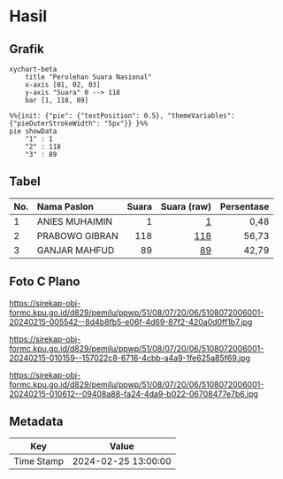 # Hasil

## Grafik

```mermaid
xychart-beta
    title "Perolehan Suara Nasional"
    x-axis [01, 02, 03]
    y-axis "Suara" 0 --> 118
    bar [1, 118, 89]
```

```mermaid
%%{init: {"pie": {"textPosition": 0.5}, "themeVariables": {"pieOuterStrokeWidth": "5px"}} }%%
pie showData
    "1" : 1
    "2" : 118
    "3" : 89
```

## Tabel

| No. | Nama Paslon    | Suara | Suara (raw) | Persentase |
|:--- |:-------------- | -----:| -----------:| ----------:|
| 1   | ANIES MUHAIMIN | 1     | [1][p-1]    | 0,48       |
| 2   | PRABOWO GIBRAN | 118   | [118][p-2]  | 56,73      |
| 3   | GANJAR MAHFUD  | 89    | [89][p-3]   | 42,79      |


[p-1]: https://github.com/gigit-pemilu/pemilu-2024/blob/main/pilpres/hitung-suara/sub/51-bali/sub/08-buleleng/sub/07-sawan/sub/2006-sawan/sub/001-tps/sub/paslon-1.txt
[p-2]: https://github.com/gigit-pemilu/pemilu-2024/blob/main/pilpres/hitung-suara/sub/51-bali/sub/08-buleleng/sub/07-sawan/sub/2006-sawan/sub/001-tps/sub/paslon-2.txt
[p-3]: https://github.com/gigit-pemilu/pemilu-2024/blob/main/pilpres/hitung-suara/sub/51-bali/sub/08-buleleng/sub/07-sawan/sub/2006-sawan/sub/001-tps/sub/paslon-3.txt

## Foto C Plano

https://sirekap-obj-formc.kpu.go.id/d829/pemilu/ppwp/51/08/07/20/06/5108072006001-20240215-005542--8d4b8fb5-e06f-4d69-87f2-420a0d0ff1b7.jpg

https://sirekap-obj-formc.kpu.go.id/d829/pemilu/ppwp/51/08/07/20/06/5108072006001-20240215-010159--157022c8-6716-4cbb-a4a9-1fe625a85f69.jpg

https://sirekap-obj-formc.kpu.go.id/d829/pemilu/ppwp/51/08/07/20/06/5108072006001-20240215-010612--09408a88-fa24-4da9-b022-06708477e7b6.jpg


## Metadata

| Key        | Value               |
| ---------- | ------------------- |
| Time Stamp | 2024-02-25 13:00:00 |



